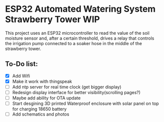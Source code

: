 # ESP32 Automated Watering System Strawberry Tower WIP 

This project uses an ESP32 microcontroller to read the value of the soil moisture sensor and, after a certain threshold, drives a relay that controls the irrigation pump connected to a soaker hose in the middle of the strawberry tower.

## To-Do list:
- [X] Add Wifi 
- [X] Make it work with thingspeak
- [ ] Add ntp server for real time clock (get bigger display)
- [ ] Redesign display interface for better visibility(scrolling pages?)
- [ ] Maybe add ability for OTA update
- [ ] Start desgining 3D printed Waterproof enclosure with solar panel on top for charging 18650 battery
- [ ] Add schematics and photos 
